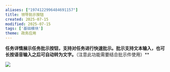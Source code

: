 ```yaml
---
aliases: ["1974122996484691157"]
title: 领导批示按钮
created: 2025-07-15
modified: 2025-07-15
tags: ['基础模块']
theme: 政务应用
---
```


**任务详情展示任务批示按钮，支持对任务进行快速批示。批示支持文本输入，也可长按语音输入之后可自动转为文字。**（注意此功能需要结合批示件使用）**

![](https://myhelpdoc.oss-cn-heyuan.aliyuncs.com/mdimages/c33fd6d232a650ea19f9d26536b109d0.jpg)